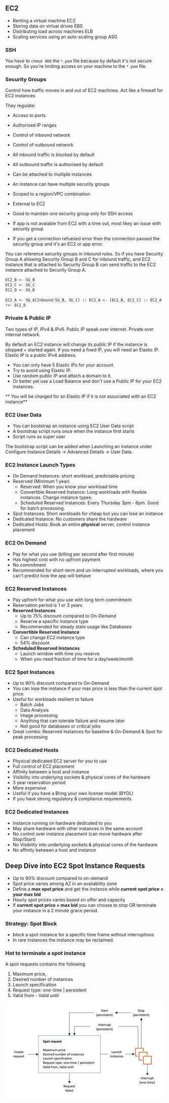 ## EC2

* Renting a virtual machine EC2
* Storing data on virtual drives EBS
* Distributing load across machines ELB
* Scaling services using an auto-scaling group ASG

### SSH
You have to `chmod 400` the `*.pem` file because by default it's not secure enough. So you're limiting access on your machine to the `*.pem` file.

### Security Groups

Control how traffic moves in and out of EC2 machines. Act like a firewall for EC2 instances

They regulate:

* Access to ports
* Authorised IP ranges
* Control of inbound network
* Control of outbound network

* All inbound traffic is blocked by default
* All outbound traffic is authorised by default
* Can be attached to multiple instances
* An instance can have multiple security groups
* Scoped to a region/VPC combination
* External to EC2
* Good to maintain one security group only for SSH access
* If app is not avaiable from EC2 with a time out, most likey an issue with security group
* If you get a connection refuesed error then the connection passed the security group and it's an  EC2 or app error.

You can reference security groups in inbound rules. So if you have Security Group A allowing Security Group B and C for inbound traffic, and EC2 instance that is attached to Security Group B can send traffic to the EC2 instance attached to Security Group A.

```
EC2_B <- SG_B
EC2_C <- SG_C
EC2_D <- SG_D

EC2_A <- SG_A[Inbound:SG_B, SG_C] :: EC2_A <- [EC2_B, EC2_C] :: EC2_A !<- EC2_D

```

### Private & Public IP

Two types of IP, IPv4 & IPv6. Public IP speak over internet. Private over internal network.

By default an EC2 instance will change its public IP if the instance is stopped + started again.
If you need a fixed IP, you will need an Elastic IP. Elastic IP is a public IPv4 address. 

* You can only have 5 Elastic IPs for your account. 
* Try to avoid using Elastic IP.
* Use random public IP and attach a domain to it.
* Or better yet use a Load Balance and don't use a Public IP for your EC2 instances.

** You will be charged for an Elastic IP if it is not associated with an EC2 instance**

### EC2 User Data

* You can bootstrap an instance using EC2 User Data script
* A bootstrap script runs once when the instance first starts
* Script runs as super user

The bootstrap script can be added when Launching an instance under Configure Instance Details -> Advanced Details -> User Data.

### EC2 Instance Launch Types

* On Demand Instances: short workload, predictable pricing
* Reserved (Minimum 1 year)
	* Reserved: When you know your workload time
	* Convertible Reserved Instance: Long workloads with flexible instances. Change instance types.
	* Scheduled Reserved Instances: Every Thursday 3pm - 6pm. Good for batch processing.
* Spot Instances: Short workloads for cheap but you can lose an instance
* Dedicated Instance: No customers share the hardware
* Dedicated Hosts: Book an entire **physical** server, control instance placement

### EC2 On Demand

* Pay for what you use (billing per second after first minute)
* Has highest cost with no upfront payment
* No commitment
* Recommended for short-term and un-interrupted workloads, where you can't predict how the app will behave 

### EC2 Reserved Instances

* Pay upfront for what you use with long term commitment
* Reservation period is 1 or 3 years
* **Reserved Instances**
	* Up to 75% discount compared to On-Demand
	* Reserve a specific instance type
	* Recommended for steady state usage like Databases
* **Convertible Reserved Instance**
	* Can change EC2 instance type
	* 54% discount
* **Scheduled Reserved Instances**
	* Launch window with time you reserve
	* When you need fraction of time for a day/week/month

### EC2 Spot Instances

* Up to 90% discount compared to On-Demand
* You can lose the instance if your max price is less than the current spot price
* Useful for workloads resilient to failure
	* Batch Jobs
	* Data Analysis
	* Image processing
	* Anything that can tolerate failure and resume later
	* Not good for databases or critical jobs
* Great combo: Reserved Instances for baseline & On-Demand & Spot for peak processing

### EC2 Dedicated Hosts
* Physical dedicated EC2 server for you to use
* Full control of EC2 placement
* Affinity between a host and instance
* Visibility into underlying sockets & physical cores of the hardware
* 3 year reservation period
* More expensive
* Useful if you have a Bring your own license model (BYOL)
* If you have strong regulatory & compliance requirements

### EC2 Dedicated Instances
* Instance running on hardware dedicated to you
* May share hardware with other instances in the same account
* No control over instance placement (can move hardware after Stop/Start)
* No Visibility into underlying sockets & physical cores of the hardware
* No affinity between a host and instance

## Deep Dive into EC2 Spot Instance Requests

* Up to 90% discount compared to on-demand
* Spot price varies among AZ in an availability zone
* Define a **max spot price** and get the instance while **current spot price < your max bid**
* Hourly spot prices varies based on offer and capacity
* If **current spot price > max bid** you can choose to stop OR terminate your instance in a 2 minute grace period.

### Strategy: Spot Block

* *block* a spot instance for a specific time frame without interruptions
* In rare instances the instance may be reclaimed.

### Hot to terminate a spot instance

A spot requests contains the following
1. Maximum price,
1. Desired number of instances
1. Launch specification
1. Request type: one-time | persistent
1. Valid from - Valid until

![Spot Instance Creation](../images/spot_lifecycle.png)